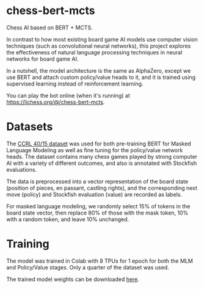 # chess-bert-mcts

Chess AI based on BERT + MCTS.

In contrast to how most existing board game AI models use computer vision techniques (such as convolutional neural networks), this project explores the effectiveness of natural language processing techniques in neural networks for board game AI.

In a nutshell, the model architecture is the same as AlphaZero, except we use BERT and attach custom policy/value heads to it, and it is trained using supervised learning instead of reinforcement learning.

You can play the bot online (when it's running) at https://lichess.org/@/chess-bert-mcts.

# Datasets

The [CCRL 40/15 dataset](http://ccrl.chessdom.com/ccrl/4040/index.html) was used for both pre-training BERT for Masked Language Modeling as well as fine tuning for the policy/value network heads. The dataset contains many chess games played by strong computer AI with a variety of different outcomes, and also is annotated with Stockfish evaluations.

The data is preprocessed into a vector representation of the board state (position of pieces, en passant, castling rights), and the corresponding next move (policy) and Stockfish evaluation (value) are recorded as labels.

For masked language modeling, we randomly select 15% of tokens in the board state vector, then replace 80% of those with the mask token, 10% with a random token, and leave 10% unchanged.

# Training

The model was trained in Colab with 8 TPUs for 1 epoch for both the MLM and Policy/Value stages. Only a quarter of the dataset was used.

The trained model weights can be downloaded [here](https://drive.google.com/file/d/1oRG5m-7oLhiEnz2rVKqj3um3JApkPXwm/view?usp=sharing).
